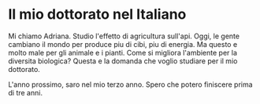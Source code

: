 Il mio dottorato nel Italiano
=============================

Mi chiamo Adriana. Studio l'effetto di agricultura sull'api. Oggi, le gente cambiano il mondo per produce piu di cibi, piu di energia. Ma questo e molto male per gli animale e i pianti. Come si migliora l'ambiente per la diversita biologica? Questa e la domanda che voglio studiare per il mio dottorato.

L'anno prossimo, saro nel mio terzo anno. Spero che potero finiscere prima di tre anni.
